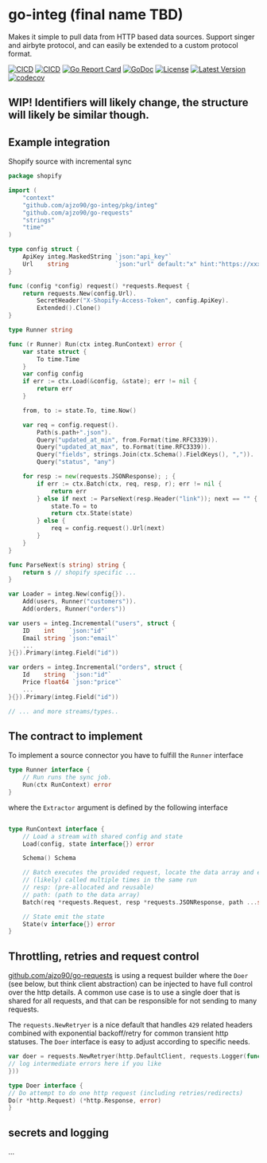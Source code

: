# go-integ (final name TBD)

Makes it simple to pull data from HTTP based data sources. Support singer and airbyte protocol, and can easily be
extended to a custom protocol format.

[![CICD](https://github.com/ajzo90/go-integ/actions/workflows/ci.yml/badge.svg)](https://github.com/ajzo90/go-integ/actions/workflows/ci.yml)
[![CICD](https://github.com/ajzo90/go-integ/actions/workflows/go.yml/badge.svg)](https://github.com/ajzo90/go-integ/actions/workflows/go.yml)
[![Go Report Card](https://goreportcard.com/badge/github.com/ajzo90/go-integ)](https://goreportcard.com/report/github.com/ajzo90/go-integ)
[![GoDoc](https://godoc.org/github.com/ajzo90/go-integ?status.svg)](https://godoc.org/github.com/ajzo90/go-integ)
[![License](https://shields.io/github/license/ajzo90/go-integ)](LICENSE)
[![Latest Version](https://shields.io/github/v/release/ajzo90/go-integ?display_name=tag&sort=semver)](https://github.com/ajzo90/go-integ/releases)
[![codecov](https://codecov.io/gh/ajzo90/go-integ/branch/main/graph/badge.svg?token=BDKHJVZCUY)](https://codecov.io/gh/ajzo90/go-integ)

## WIP! Identifiers will likely change, the structure will likely be similar though.

## Example integration

Shopify source with incremental sync

```go
package shopify

import (
	"context"
	"github.com/ajzo90/go-integ/pkg/integ"
	"github.com/ajzo90/go-requests"
	"strings"
	"time"
)

type config struct {
	ApiKey integ.MaskedString `json:"api_key"`
	Url    string             `json:"url" default:"x" hint:"https://xxx.myshopify.com/admin/api/2021-10/"`
}

func (config *config) request() *requests.Request {
	return requests.New(config.Url).
		SecretHeader("X-Shopify-Access-Token", config.ApiKey).
		Extended().Clone()
}

type Runner string

func (r Runner) Run(ctx integ.RunContext) error {
	var state struct {
		To time.Time
	}
	var config config
	if err := ctx.Load(&config, &state); err != nil {
		return err
	}

	from, to := state.To, time.Now()

	var req = config.request().
		Path(s.path+".json").
		Query("updated_at_min", from.Format(time.RFC3339)).
		Query("updated_at_max", to.Format(time.RFC3339)).
		Query("fields", strings.Join(ctx.Schema().FieldKeys(), ",")).
		Query("status", "any")

	for resp := new(requests.JSONResponse); ; {
		if err := ctx.Batch(ctx, req, resp, r); err != nil {
			return err
		} else if next := ParseNext(resp.Header("link")); next == "" {
			state.To = to
			return ctx.State(state)
		} else {
			req = config.request().Url(next)
		}
	}
}

func ParseNext(s string) string {
	return s // shopify specific ...
}

var Loader = integ.New(config{}).
	Add(users, Runner("customers")).
	Add(orders, Runner("orders"))

var users = integ.Incremental("users", struct {
	ID    int    `json:"id"`
	Email string `json:"email"`
	...
}{}).Primary(integ.Field("id"))

var orders = integ.Incremental("orders", struct {
	Id    string  `json:"id"`
	Price float64 `json:"price"`
	...
}{}).Primary(integ.Field("id"))

// ... and more streams/types..

```

## The contract to implement

To implement a source connector you have to fulfill the `Runner` interface

```go
type Runner interface {
	// Run runs the sync job.
	Run(ctx RunContext) error
}
```

where the `Extractor` argument is defined by the following interface

```go

type RunContext interface {
	// Load a stream with shared config and state
	Load(config, state interface{}) error

	Schema() Schema

	// Batch executes the provided request, locate the data array and emit the records
	// (likely) called multiple times in the same run
	// resp: (pre-allocated and reusable)
	// path: (path to the data array)
	Batch(req *requests.Request, resp *requests.JSONResponse, path ...string) error

	// State emit the state
	State(v interface{}) error
}
```

## Throttling, retries and request control

[github.com/ajzo90/go-requests](https://github.com/ajzo90/go-requests) is using a request builder where the `Doer` (see
below, but think client abstraction) can be injected to have full control over the http details. A common use case is to
use a single doer that is shared for all requests, and that can be responsible for not sending to many requests.

The `requests.NewRetryer` is a nice default that handles `429` related headers combined with exponential backoff/retry
for common transient http statuses. The `Doer` interface is easy to adjust according to specific needs.

```go
var doer = requests.NewRetryer(http.DefaultClient, requests.Logger(func (id int, err error, msg string) {
// log intermediate errors here if you like 
}))
```

```go
type Doer interface {
// Do attempt to do one http request (including retries/redirects)
Do(r *http.Request) (*http.Response, error)
}
```

## secrets and logging

...


